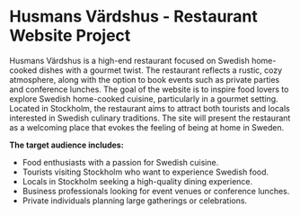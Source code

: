 # Husmans Värdshus - Restaurant Website Project


Husmans Värdshus is a high-end restaurant focused on Swedish home-cooked dishes with a gourmet twist. The restaurant reflects a rustic, cozy atmosphere, along with the option to book events such as private parties and conference lunches. The goal of the website is to inspire food lovers to explore Swedish home-cooked cuisine, particularly in a gourmet setting. Located in Stockholm, the restaurant aims to attract both tourists and locals interested in Swedish culinary traditions. The site will present the restaurant as a welcoming place that evokes the feeling of being at home in Sweden.

**The target audience includes:**
- Food enthusiasts with a passion for Swedish cuisine.
- Tourists visiting Stockholm who want to experience Swedish food.
- Locals in Stockholm seeking a high-quality dining experience.
- Business professionals looking for event venues or conference lunches.
- Private individuals planning large gatherings or celebrations.
